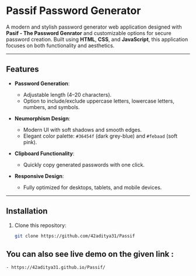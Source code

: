 # Passif Password Generator

A modern and stylish password generator web application designed with **Pasif - The Password Genrator** and customizable options for secure password creation. Built using **HTML**, **CSS**, and **JavaScript**, this application focuses on both functionality and aesthetics.

---

## Features

- **Password Generation**:
  - Adjustable length (4–20 characters).
  - Option to include/exclude uppercase letters, lowercase letters, numbers, and symbols.

- **Neumorphism Design**:
  - Modern UI with soft shadows and smooth edges.
  - Elegant color palette: `#36454f` (dark grey-blue) and `#febaad` (soft pink).

- **Clipboard Functionality**:
  - Quickly copy generated passwords with one click.

- **Responsive Design**:
  - Fully optimized for desktops, tablets, and mobile devices.

---

## Installation

1. Clone this repository:
   ```bash
   git clone https://github.com/42aditya31/Passif

## You can also see live demo on the given link :
    - https://42aditya31.github.io/Passif/
